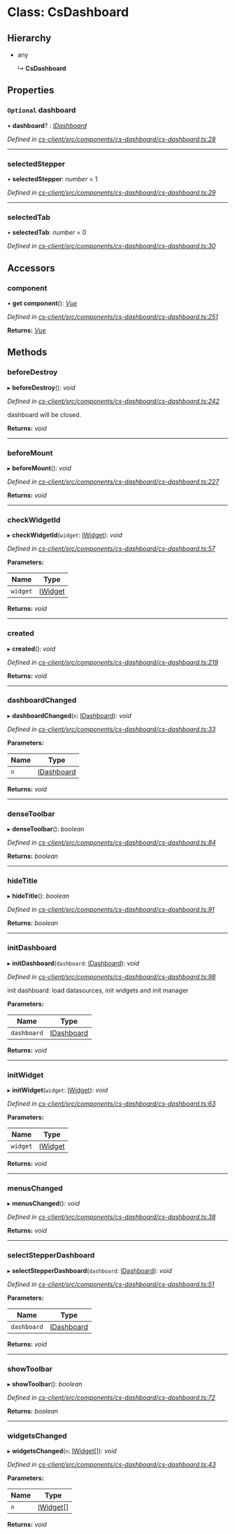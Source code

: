 # Class: CsDashboard

## Hierarchy

* any

  ↳ **CsDashboard**

## Properties

### `Optional` dashboard

• **dashboard**? : *[IDashboard](../interfaces/_cs_core_src_dashboard_dashboard_.idashboard.md)*

*Defined in [cs-client/src/components/cs-dashboard/cs-dashboard.ts:28](https://github.com/TNOCS/csnext/blob/40018c3a/packages/cs-client/src/components/cs-dashboard/cs-dashboard.ts#L28)*

___

###  selectedStepper

• **selectedStepper**: *number* = 1

*Defined in [cs-client/src/components/cs-dashboard/cs-dashboard.ts:29](https://github.com/TNOCS/csnext/blob/40018c3a/packages/cs-client/src/components/cs-dashboard/cs-dashboard.ts#L29)*

___

###  selectedTab

• **selectedTab**: *number* = 0

*Defined in [cs-client/src/components/cs-dashboard/cs-dashboard.ts:30](https://github.com/TNOCS/csnext/blob/40018c3a/packages/cs-client/src/components/cs-dashboard/cs-dashboard.ts#L30)*

## Accessors

###  component

• **get component**(): *[Vue](../interfaces/_cs_client_src_index_._vue_types_vue_.vue.md)*

*Defined in [cs-client/src/components/cs-dashboard/cs-dashboard.ts:251](https://github.com/TNOCS/csnext/blob/40018c3a/packages/cs-client/src/components/cs-dashboard/cs-dashboard.ts#L251)*

**Returns:** *[Vue](../interfaces/_cs_client_src_index_._vue_types_vue_.vue.md)*

## Methods

###  beforeDestroy

▸ **beforeDestroy**(): *void*

*Defined in [cs-client/src/components/cs-dashboard/cs-dashboard.ts:242](https://github.com/TNOCS/csnext/blob/40018c3a/packages/cs-client/src/components/cs-dashboard/cs-dashboard.ts#L242)*

dashboard will be closed.

**Returns:** *void*

___

###  beforeMount

▸ **beforeMount**(): *void*

*Defined in [cs-client/src/components/cs-dashboard/cs-dashboard.ts:227](https://github.com/TNOCS/csnext/blob/40018c3a/packages/cs-client/src/components/cs-dashboard/cs-dashboard.ts#L227)*

**Returns:** *void*

___

###  checkWidgetId

▸ **checkWidgetId**(`widget`: [IWidget](../interfaces/_cs_core_src_widget_widget_.iwidget.md)): *void*

*Defined in [cs-client/src/components/cs-dashboard/cs-dashboard.ts:57](https://github.com/TNOCS/csnext/blob/40018c3a/packages/cs-client/src/components/cs-dashboard/cs-dashboard.ts#L57)*

**Parameters:**

Name | Type |
------ | ------ |
`widget` | [IWidget](../interfaces/_cs_core_src_widget_widget_.iwidget.md) |

**Returns:** *void*

___

###  created

▸ **created**(): *void*

*Defined in [cs-client/src/components/cs-dashboard/cs-dashboard.ts:219](https://github.com/TNOCS/csnext/blob/40018c3a/packages/cs-client/src/components/cs-dashboard/cs-dashboard.ts#L219)*

**Returns:** *void*

___

###  dashboardChanged

▸ **dashboardChanged**(`n`: [IDashboard](../interfaces/_cs_core_src_dashboard_dashboard_.idashboard.md)): *void*

*Defined in [cs-client/src/components/cs-dashboard/cs-dashboard.ts:33](https://github.com/TNOCS/csnext/blob/40018c3a/packages/cs-client/src/components/cs-dashboard/cs-dashboard.ts#L33)*

**Parameters:**

Name | Type |
------ | ------ |
`n` | [IDashboard](../interfaces/_cs_core_src_dashboard_dashboard_.idashboard.md) |

**Returns:** *void*

___

###  denseToolbar

▸ **denseToolbar**(): *boolean*

*Defined in [cs-client/src/components/cs-dashboard/cs-dashboard.ts:84](https://github.com/TNOCS/csnext/blob/40018c3a/packages/cs-client/src/components/cs-dashboard/cs-dashboard.ts#L84)*

**Returns:** *boolean*

___

###  hideTitle

▸ **hideTitle**(): *boolean*

*Defined in [cs-client/src/components/cs-dashboard/cs-dashboard.ts:91](https://github.com/TNOCS/csnext/blob/40018c3a/packages/cs-client/src/components/cs-dashboard/cs-dashboard.ts#L91)*

**Returns:** *boolean*

___

###  initDashboard

▸ **initDashboard**(`dashboard`: [IDashboard](../interfaces/_cs_core_src_dashboard_dashboard_.idashboard.md)): *void*

*Defined in [cs-client/src/components/cs-dashboard/cs-dashboard.ts:98](https://github.com/TNOCS/csnext/blob/40018c3a/packages/cs-client/src/components/cs-dashboard/cs-dashboard.ts#L98)*

init dashboard: load datasources, init widgets and init manager

**Parameters:**

Name | Type |
------ | ------ |
`dashboard` | [IDashboard](../interfaces/_cs_core_src_dashboard_dashboard_.idashboard.md) |

**Returns:** *void*

___

###  initWidget

▸ **initWidget**(`widget`: [IWidget](../interfaces/_cs_core_src_widget_widget_.iwidget.md)): *void*

*Defined in [cs-client/src/components/cs-dashboard/cs-dashboard.ts:63](https://github.com/TNOCS/csnext/blob/40018c3a/packages/cs-client/src/components/cs-dashboard/cs-dashboard.ts#L63)*

**Parameters:**

Name | Type |
------ | ------ |
`widget` | [IWidget](../interfaces/_cs_core_src_widget_widget_.iwidget.md) |

**Returns:** *void*

___

###  menusChanged

▸ **menusChanged**(): *void*

*Defined in [cs-client/src/components/cs-dashboard/cs-dashboard.ts:38](https://github.com/TNOCS/csnext/blob/40018c3a/packages/cs-client/src/components/cs-dashboard/cs-dashboard.ts#L38)*

**Returns:** *void*

___

###  selectStepperDashboard

▸ **selectStepperDashboard**(`dashboard`: [IDashboard](../interfaces/_cs_core_src_dashboard_dashboard_.idashboard.md)): *void*

*Defined in [cs-client/src/components/cs-dashboard/cs-dashboard.ts:51](https://github.com/TNOCS/csnext/blob/40018c3a/packages/cs-client/src/components/cs-dashboard/cs-dashboard.ts#L51)*

**Parameters:**

Name | Type |
------ | ------ |
`dashboard` | [IDashboard](../interfaces/_cs_core_src_dashboard_dashboard_.idashboard.md) |

**Returns:** *void*

___

###  showToolbar

▸ **showToolbar**(): *boolean*

*Defined in [cs-client/src/components/cs-dashboard/cs-dashboard.ts:72](https://github.com/TNOCS/csnext/blob/40018c3a/packages/cs-client/src/components/cs-dashboard/cs-dashboard.ts#L72)*

**Returns:** *boolean*

___

###  widgetsChanged

▸ **widgetsChanged**(`n`: [IWidget](../interfaces/_cs_core_src_widget_widget_.iwidget.md)[]): *void*

*Defined in [cs-client/src/components/cs-dashboard/cs-dashboard.ts:43](https://github.com/TNOCS/csnext/blob/40018c3a/packages/cs-client/src/components/cs-dashboard/cs-dashboard.ts#L43)*

**Parameters:**

Name | Type |
------ | ------ |
`n` | [IWidget](../interfaces/_cs_core_src_widget_widget_.iwidget.md)[] |

**Returns:** *void*
